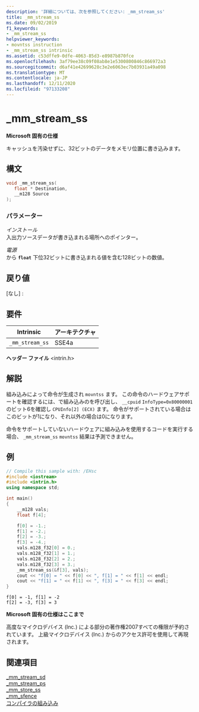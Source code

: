 ```yaml
---
description: '詳細については、次を参照してください: _mm_stream_ss'
title: _mm_stream_ss
ms.date: 09/02/2019
f1_keywords:
- _mm_stream_ss
helpviewer_keywords:
- movntss instruction
- _mm_stream_ss intrinsic
ms.assetid: c53dffe9-0dfe-4063-85d3-e8987b870fce
ms.openlocfilehash: 3af79ee38c09f08ab8e1e5300800846c866972a3
ms.sourcegitcommit: d6af41e42699628c3e2e6063ec7b03931a49a098
ms.translationtype: MT
ms.contentlocale: ja-JP
ms.lasthandoff: 12/11/2020
ms.locfileid: "97133208"
---
```

# <a name="_mm_stream_ss"></a>_mm_stream_ss

**Microsoft 固有の仕様**

キャッシュを汚染せずに、32ビットのデータをメモリ位置に書き込みます。

## <a name="syntax"></a>構文

```C
void _mm_stream_ss(
   float * Destination,
   __m128 Source
);
```

### <a name="parameters"></a>パラメーター

*インストール*\
入出力ソースデータが書き込まれる場所へのポインター。

*電源*\
から **`float`** 下位32ビットに書き込まれる値を含む128ビットの数値。

## <a name="return-value"></a>戻り値

[なし] :

## <a name="requirements"></a>要件

|Intrinsic|アーキテクチャ|
|---------------|------------------|
|`_mm_stream_ss`|SSE4a|

**ヘッダー ファイル** \<intrin.h>

## <a name="remarks"></a>解説

組み込みによって命令が生成され `movntss` ます。 この命令のハードウェアサポートを確認するには、で組み込みのを呼び出し、 `__cpuid` `InfoType=0x80000001` のビット6を確認し `CPUInfo[2] (ECX)` ます。 命令がサポートされている場合はこのビットが1になり、それ以外の場合は0になります。

命令をサポートしていないハードウェアに組み込みを使用するコードを実行する場合、 `_mm_stream_ss` `movntss` 結果は予測できません。

## <a name="example"></a>例

```cpp
// Compile this sample with: /EHsc
#include <iostream>
#include <intrin.h>
using namespace std;

int main()
{
    __m128 vals;
    float f[4];

    f[0] = -1.;
    f[1] = -2.;
    f[2] = -3.;
    f[3] = -4.;
    vals.m128_f32[0] = 0.;
    vals.m128_f32[1] = 1.;
    vals.m128_f32[2] = 2.;
    vals.m128_f32[3] = 3.;
    _mm_stream_ss(&f[3], vals);
    cout << "f[0] = " << f[0] << ", f[1] = " << f[1] << endl;
    cout << "f[1] = " << f[1] << ", f[3] = " << f[3] << endl;
}
```

```Output
f[0] = -1, f[1] = -2
f[2] = -3, f[3] = 3
```

**Microsoft 固有の仕様はここまで**

高度なマイクロデバイス (Inc.) による部分の著作権2007すべての権限が予約されています。 上級マイクロデバイス (Inc.) からのアクセス許可を使用して再現されます。

## <a name="see-also"></a>関連項目

[_mm_stream_sd](../intrinsics/mm-stream-sd.md)\
[_mm_stream_ps](https://software.intel.com/sites/landingpage/IntrinsicsGuide/#text=_mm_stream_ps)\
[_mm_store_ss](https://software.intel.com/sites/landingpage/IntrinsicsGuide/#text=_mm_store_ss)\
[_mm_sfence](https://software.intel.com/sites/landingpage/IntrinsicsGuide/#text=_mm_sfence)\
[コンパイラの組み込み](../intrinsics/compiler-intrinsics.md)
